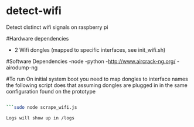 # detect-wifi
Detect distinct wifi signals on raspberry pi 

#Hardware dependencies
- 2 Wifi dongles (mapped to specific interfaces, see init_wifi.sh)

#Software Dependencies
-node
-python
-http://www.aircrack-ng.org/
-airodump-ng

#To run
On initial system boot you need to map dongles to interface names the following script does that assuming dongles are plugged in in the same configuration found on the prototype

```./init_wifi.sh

```sudo node scrape_wifi.js

Logs will show up in /logs
